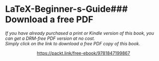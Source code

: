 # LaTeX-Beginner-s-Guide### Download a free PDF

 <i>If you have already purchased a print or Kindle version of this book, you can get a DRM-free PDF version at no cost.<br>Simply click on the link to download a free PDF copy of this book.</i>
<p align="center"> <a href="https://packt.link/free-ebook/9781847199867">https://packt.link/free-ebook/9781847199867 </a> </p>